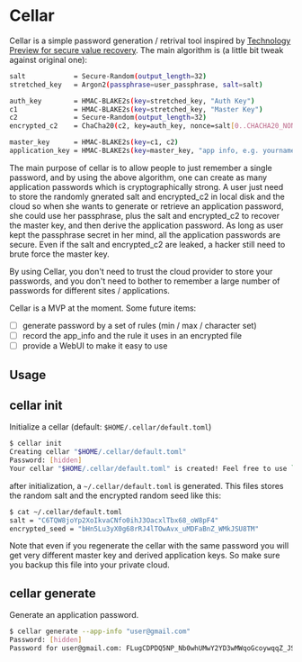 # Cellar

Cellar is a simple password generation / retrival tool inspired by [Technology Preview for secure value recovery](https://signal.org/blog/secure-value-recovery/). The main algorithm is (a little bit tweak against original one):

```bash
salt            = Secure-Random(output_length=32)
stretched_key   = Argon2(passphrase=user_passphrase, salt=salt)

auth_key        = HMAC-BLAKE2s(key=stretched_key, "Auth Key")
c1              = HMAC-BLAKE2s(key=stretched_key, "Master Key")
c2              = Secure-Random(output_length=32)
encrypted_c2    = ChaCha20(c2, key=auth_key, nonce=salt[0..CHACHA20_NONCE_LENGTH])

master_key      = HMAC-BLAKE2s(key=c1, c2)
application_key = HMAC-BLAKE2s(key=master_key, "app info, e.g. yourname@gmail.com")
```

The main purpose of cellar is to allow people to just remember a single password, and by using the above algorithm, one can create as many application passwords which is cryptographically strong. A user just need to store the randomly gnerated salt and encrypted_c2 in local disk and the cloud so when she wants to generate or retrieve an application password, she could use her passphrase, plus the salt and encrypted_c2 to recover the master key, and then derive the application password. As long as user kept the passphrase secret in her mind, all the application passwords are secure. Even if the salt and encrypted_c2 are leaked, a hacker still need to brute force the master key.

By using Cellar, you don't need to trust the cloud provider to store your passwords, and you don't need to bother to remember a large number of passwords for different sites / applications.

Cellar is a MVP at the moment. Some future items:

* [ ] generate password by a set of rules (min / max / character set)
* [ ] record the app_info and the rule it uses in an encrypted file
* [ ] provide a WebUI to make it easy to use

## Usage

## cellar init

Initialize a cellar (default: `$HOME/.cellar/default.toml`)

```bash
$ cellar init
Creating cellar "$HOME/.cellar/default.toml"
Password: [hidden]
Your cellar "$HOME/.cellar/default.toml" is created! Feel free to use `cellar generate` to create or display your application password.
```

after initialization, a `~/.cellar/default.toml` is generated. This files stores the random salt and the encrypted random seed like this:

```bash
$ cat ~/.cellar/default.toml
salt = "C6TQW8joYp2XoIkvaCNfo0ihJ3OacxlTbx68_oW8pF4"
encrypted_seed = "bHn5Lu3yX0g68rRJ4lTOwAvx_uMDFaBnZ_WMkJSU8TM"
```

Note that even if you regenerate the cellar with the same password you will get very different master key and derived application keys. So make sure you backup this file into your private cloud.

## cellar generate

Generate an application password.

```bash
$ cellar generate --app-info "user@gmail.com"
Password: [hidden]
Password for user@gmail.com: FLugCDPDQ5NP_Nb0whUMwY2YD3wMWqoGcoywqqZ_JSU
```
